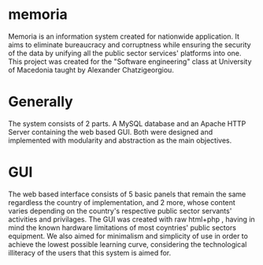 # memoria
Memoria is an information system created for nationwide application. It aims to eliminate bureaucracy and corruptness while ensuring the security of the data by unifying all the public sector services' platforms into one. This project was created for the "Software engineering" class at University of Macedonia taught by Alexander Chatzigeorgiou.

# Generally

The system consists of 2 parts. A MySQL database and an Apache HTTP Server containing the web based GUI. Both were designed and implemented with modularity and abstraction as the main objectives.

# GUI

The web based interface consists of 5 basic panels that remain the same regardless the country of implementation, and 2 more, whose content varies depending on the country's respective public sector servants' activities and privilages. The GUI was created with raw html+php , having in mind the known hardware limitations of most coyntries' public sectors equipment. We also aimed for minimalism and simplicity of use in order to achieve the lowest possible learning curve, considering the technological illiteracy of the users that this system is aimed for.
